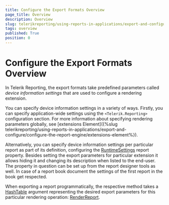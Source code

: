 ```yaml
---
title: Configure the Export Formats Overview
page_title: Overview 
description: Overview
slug: telerikreporting/using-reports-in-applications/export-and-configure/configure-the-export-formats/overview
tags: overview
published: True
position: 0
---
```


# Configure the Export Formats Overview

In Telerik Reporting, the export formats take predefined parameters called *device information settings* that are used to configure a rendering extension.

You can specify device information settings in a variety of ways. Firstly, you can specify application-wide settings using the `<Telerik.Reporting>` configuration section. For more information about specifying rendering parameters globally, see [extensions Element]({%slug telerikreporting/using-reports-in-applications/export-and-configure/configure-the-report-engine/extensions-element%}). 

Alternatively, you can specify device information settings per particular report as part of its definition, configuring the [RuntimeSettings](/reporting/api/Telerik.Reporting.Report#Telerik_Reporting_Report_RuntimeSettings) report property. Besides setting the export parameters for particular extension it allows hiding it and changing its description when listed to the end-user. The property in question can be set up from the report designer tools as well. In case of a report book document the settings of the first report in the book get respected. 

When exporting a report programmatically, the respective method takes a [HashTable](http://msdn.microsoft.com/en-us/library/system.collections.hashtable.aspx) argument representing the desired export parameters for this particular rendering operation: [RenderReport](/reporting/api/Telerik.Reporting.Processing.ReportProcessor#Telerik_Reporting_Processing_ReportProcessor_RenderReport_System_String_Telerik_Reporting_ReportSource_System_Collections_Hashtable_).
